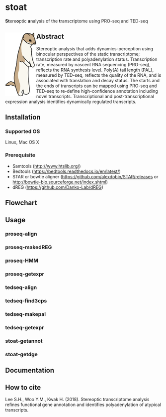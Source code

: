 # stoat
**St**ere**o**ptic **a**nalysis of the **t**ranscriptome using PRO-seq and TED-seq

## Abstract <img src="stoat.png" alt="drawing" width="100" align="left"/>
Stereoptic analysis that adds dynamics-perception using binocular perspectives of the static transcriptome; transcription rate and polyadenylation status. Transcription rate, measured by nascent RNA sequencing (PRO-seq), reflects the RNA synthesis level. Poly(A) tail length (PAL), measured by TED-seq, reflects the quality of the RNA, and is associated with translation and decay status. The starts and the ends of transcripts can be mapped using PRO-seq and TED-seq to re-define high-confidence annotation including novel transcripts. Transcriptional and post-transcriptional expression analysis identifies dynamically regulated transcripts.

## Installation

### Supported OS
Linux, Mac OS X

### Prerequisite
* Samtools (http://www.htslib.org/)
* Bedtools (https://bedtools.readthedocs.io/en/latest/)
* STAR or bowtie aligner (https://github.com/alexdobin/STAR/releases or http://bowtie-bio.sourceforge.net/index.shtml)
* dREG (https://github.com/Danko-Lab/dREG)

## Flowchart


## Usage

### proseq-align
### proseq-makedREG
### proseq-HMM
### proseq-getexpr
### tedseq-align
### tedseq-find3cps
### tedseq-makepal
### tedseq-getexpr
### stoat-getannot
### stoat-getdge

## Documentation

## How to cite
Lee S.H., Woo Y.M., Kwak H. (2018). Stereoptic transcriptome analysis refines functional gene annotation and identifies polyadenylation of atypical transcripts.

